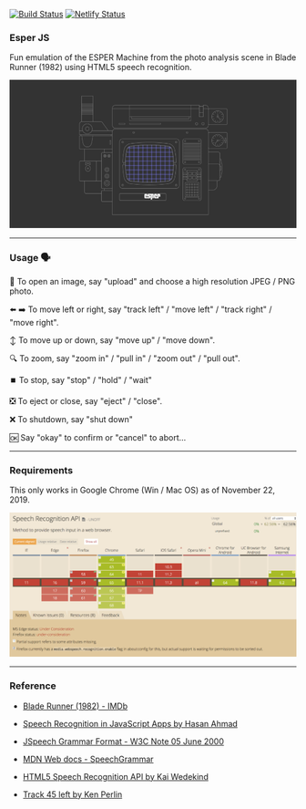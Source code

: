 [![Build Status](https://travis-ci.com/gboyegadada/esperjs.svg?branch=master)](https://travis-ci.com/gboyegadada/esperjs)
[![Netlify Status](https://api.netlify.com/api/v1/badges/15bc43e0-0dd7-4a4e-bdae-e230f85fe060/deploy-status)](https://app.netlify.com/sites/esperjs/deploys)



### Esper JS
Fun emulation of the ESPER Machine from the photo analysis scene in Blade Runner (1982) using HTML5 speech recognition.

![Esper Overview](./public/esper-overview.png)

---

### Usage :speaking_head:

:minidisc: To open an image, say "upload" and choose a high resolution JPEG / PNG photo.

:arrow_left: :arrow_right: To move left or right, say "track left" / "move left" / "track right" / "move right".

:arrow_up_down: To move up or down, say "move up" / "move down".

:mag: To zoom, say "zoom in" / "pull in" / "zoom out" / "pull out".

:stop_button: To stop, say "stop" / "hold" / "wait"

:negative_squared_cross_mark: To eject or close, say "eject" / "close".

:x: To shutdown, say "shut down" 

:ok: Say "okay" to confirm or "cancel" to abort...

---

### Requirements

This only works in Google Chrome (Win / Mac OS) as of November 22, 2019.

![Web Speech API Browser Support](./public/speech-recognition-support.png)

---

### Reference

- [Blade Runner (1982) - IMDb](https://wwww.imdb.com/title/tt0083658/)

- [Speech Recognition in JavaScript Apps by Hasan Ahmad](https://www.dev6.com/javascript/speech-recognition-in-javascript-apps/)

- [JSpeech Grammar Format - W3C Note 05 June 2000](https://www.w3.org/TR/jsgf/)

- [MDN Web docs - SpeechGrammar](https://developer.mozilla.org/en-US/docs/Web/API/SpeechGrammar)

- [HTML5 Speech Recognition API by Kai Wedekind](https://codeburst.io/html5-speech-recognition-api-670846a50e92)

- [Track 45 left by Ken Perlin](http://blog.kenperlin.com/?p=16063)
